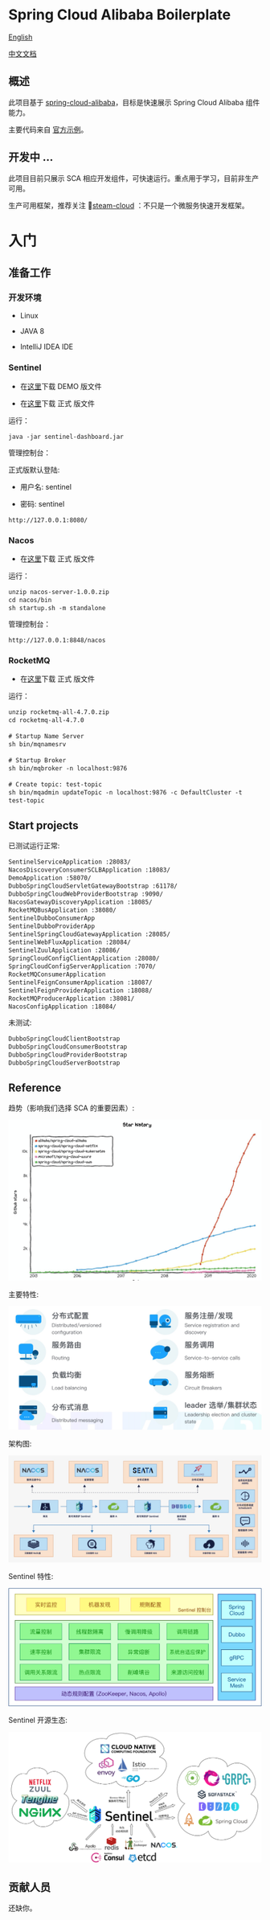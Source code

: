 # Spring Cloud Alibaba Boilerplate

[English](README.md)

[中文文档](README-zh_cn.md)

## 概述

此项目基于 [spring-cloud-alibaba](https://spring.io/projects/spring-cloud-alibaba)，目标是快速展示 Spring Cloud Alibaba 组件能力。

主要代码来自 [官方示例](https://github.com/alibaba/spring-cloud-alibaba/tree/master/spring-cloud-alibaba-examples)。

## 开发中 ...

此项目目前只展示 SCA 相应开发组件，可快速运行。重点用于学习，目前非生产可用。

生产可用框架，推荐关注 🚀[steam-cloud](https://github.com/rosky/steam-cloud) ：不只是一个微服务快速开发框架。

# 入门

## 准备工作

### 开发环境

* Linux

* JAVA 8

* IntelliJ IDEA IDE

### Sentinel

* 在[这里](http://edas-public.oss-cn-hangzhou.aliyuncs.com/install_package/demo/sentinel-dashboard.jar)下载 DEMO 版文件

* 在[这里](https://github.com/alibaba/Sentinel/releases)下载 正式 版文件

运行：

```
java -jar sentinel-dashboard.jar
```

管理控制台：

正式版默认登陆:

* 用户名: sentinel

* 密码: sentinel

```
http://127.0.0.1:8080/
```

### Nacos

* 在[这里](https://github.com/alibaba/nacos/releases)下载 正式 版文件

运行：

```
unzip nacos-server-1.0.0.zip
cd nacos/bin
sh startup.sh -m standalone
```

管理控制台：

```
http://127.0.0.1:8848/nacos
```

### RocketMQ

* 在[这里](https://github.com/apache/rocketmq/releases)下载 正式 版文件

运行：

```
unzip rocketmq-all-4.7.0.zip
cd rocketmq-all-4.7.0

# Startup Name Server
sh bin/mqnamesrv

# Startup Broker
sh bin/mqbroker -n localhost:9876

# Create topic: test-topic
sh bin/mqadmin updateTopic -n localhost:9876 -c DefaultCluster -t test-topic
```

## Start projects

已测试运行正常:
```
SentinelServiceApplication :28083/
NacosDiscoveryConsumerSCLBApplication :18083/
DemoApplication :58070/
DubboSpringCloudServletGatewayBootstrap :61178/
DubboSpringCloudWebProviderBootstrap :9090/
NacosGatewayDiscoveryApplication :18085/
RocketMQBusApplication :38080/
SentinelDubboConsumerApp
SentinelDubboProviderApp
SentinelSpringCloudGatewayApplication :28085/
SentinelWebFluxApplication :28084/
SentinelZuulApplication :28086/
SpringCloudConfigClientApplication :28080/
SpringCloudConfigServerApplication :7070/
RocketMQConsumerApplication
SentinelFeignConsumerApplication :18087/
SentinelFeignProviderApplication :18088/
RocketMQProducerApplication :38081/
NacosConfigApplication :18084/
```

未测试:

```
DubboSpringCloudClientBootstrap
DubboSpringCloudConsumerBootstrap
DubboSpringCloudProviderBootstrap
DubboSpringCloudServerBootstrap
```

## Reference

趋势（影响我们选择 SCA 的重要因素）:

![trend-of-sca](./images/trend-of-sca.png)

主要特性:

![features-of-sca](./images/features-of-sca.png)

架构图:

![architecture-of-sca](./images/architecture-of-sca.png)

Sentinel 特性:

![features-of-sentinel](./images/features-of-sentinel.png)

Sentinel 开源生态:

![ecosystem-landscape-of-sentinel](./images/ecosystem-landscape-of-sentinel.png)

## 贡献人员

还缺你。
